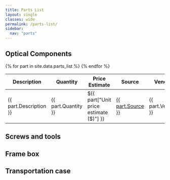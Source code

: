 ```yaml
---
title: Parts List
layout: single
classes: wide
permalink: /parts-list/
sidebar:
  nav: "parts"
---
```


## Optical Components

<table>
    <thead>
        <tr>
            <th>Description</th>
            <th>Quantity</th>
            <th>Price Estimate</th>
            <th>Source</th>
            <th>Vendor</th>
            <th>Component Name</th>
            <th>Assembly Location</th>
            <th>Notes</th>
        </tr>
    </thead>
    <tbody>
        {% for part in site.data.parts_list %}
        <tr>
            <td>{{ part.Description }}</td>
            <td>{{ part.Quantity }}</td>
            <td>${{ part["Unit price estimate ($)"] }}</td>
            <td><a href="{{ part.Source }}" target="_blank">{{ part.Source }}</a></td>
            <td>{{ part.Vendor }}</td>
            <td>{{ part.Name }}</td>
            <td>{{ part["Assembly location"] }}</td>
            <td>{{ part.Notes }}</td>
        </tr>
        {% endfor %}
    </tbody>
</table>

## Screws and tools

## Frame box

## Transportation case

